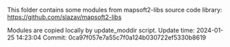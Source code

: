 This folder contains some modules from mapsoft2-libs source code library:
https://github.com/slazav/mapsoft2-libs

Modules are copied locally by update_moddir script.
Update time: 2024-01-25 14:23:04
Commit: 0ca97f057e7a55c7f0a124b030722ef5330b8619

